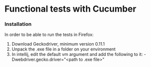 Functional tests with Cucumber
========================


### Installation

In order to be able to run the tests in Firefox:
1. Download Geckodriver, minimum version 0.11.1
2. Unpack the .exe file in a folder on your environment
3. In intellij, edit the default vm argument and add the following to it: -Dwebdriver.gecko.driver="<path to .exe file>"


